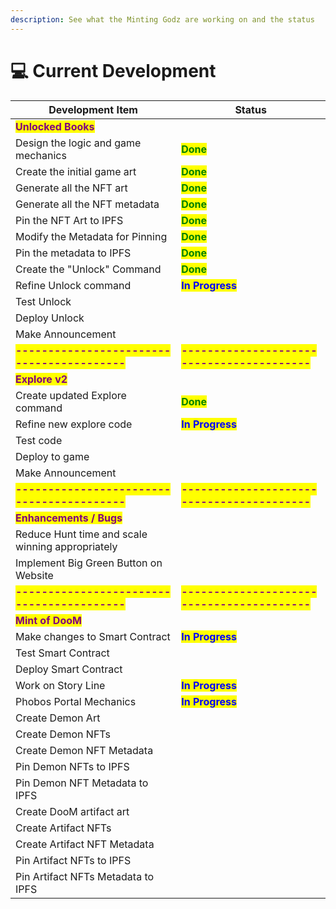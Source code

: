 ```yaml
---
description: See what the Minting Godz are working on and the status
---
```


# 💻 Current Development

| Development Item                                                                 | Status                                                                           |
| -------------------------------------------------------------------------------- | -------------------------------------------------------------------------------- |
| <mark style="color:purple;">**Unlocked Books**</mark>                            |                                                                                  |
| Design the logic and game mechanics                                              | <mark style="color:green;">**Done**</mark>                                       |
| Create the initial game art                                                      | <mark style="color:green;">**Done**</mark>                                       |
| Generate all the NFT art                                                         | <mark style="color:green;">**Done**</mark>                                       |
| Generate all the NFT metadata                                                    | <mark style="color:green;">**Done**</mark>                                       |
| Pin the NFT Art to IPFS                                                          | <mark style="color:green;">**Done**</mark>                                       |
| Modify the Metadata for Pinning                                                  | <mark style="color:green;">**Done**</mark>                                       |
| Pin the metadata to IPFS                                                         | <mark style="color:green;">**Done**</mark>                                       |
| Create the "Unlock" Command                                                      | <mark style="color:green;">**Done**</mark>                                       |
| Refine Unlock command                                                            | <mark style="color:blue;">**In Progress**</mark>                                 |
| Test Unlock                                                                      |                                                                                  |
| Deploy Unlock                                                                    |                                                                                  |
| Make Announcement                                                                |                                                                                  |
| <mark style="color:purple;">**-----------------------------------------**</mark> | <mark style="color:purple;">**-----------------------------------------**</mark> |
| <mark style="color:purple;">**Explore v2**</mark>                                |                                                                                  |
| Create updated Explore command                                                   | <mark style="color:green;">**Done**</mark>                                       |
| Refine new explore code                                                          | <mark style="color:blue;">**In Progress**</mark>                                 |
| Test code                                                                        |                                                                                  |
| Deploy to game                                                                   |                                                                                  |
| Make Announcement                                                                |                                                                                  |
| <mark style="color:purple;">**-----------------------------------------**</mark> | <mark style="color:purple;">**-----------------------------------------**</mark> |
| <mark style="color:purple;">**Enhancements / Bugs**</mark>                       |                                                                                  |
| Reduce Hunt time and scale winning appropriately                                 |                                                                                  |
| Implement Big Green Button on Website                                            |                                                                                  |
| <mark style="color:purple;">**-----------------------------------------**</mark> | <mark style="color:purple;">**-----------------------------------------**</mark> |
| <mark style="color:purple;">**Mint of DooM**</mark>                              |                                                                                  |
| Make changes to Smart Contract                                                   | <mark style="color:blue;">**In Progress**</mark>                                 |
| Test Smart Contract                                                              |                                                                                  |
| Deploy Smart Contract                                                            |                                                                                  |
| Work on Story Line                                                               | <mark style="color:blue;">**In Progress**</mark>                                 |
| Phobos Portal Mechanics                                                          | <mark style="color:blue;">**In Progress**</mark>                                 |
| Create Demon Art                                                                 |                                                                                  |
| Create Demon NFTs                                                                |                                                                                  |
| Create Demon NFT Metadata                                                        |                                                                                  |
| Pin Demon NFTs to IPFS                                                           |                                                                                  |
| Pin Demon NFT Metadata to IPFS                                                   |                                                                                  |
| Create DooM artifact art                                                         |                                                                                  |
| Create Artifact NFTs                                                             |                                                                                  |
| Create Artifact NFT Metadata                                                     |                                                                                  |
| Pin Artifact NFTs to IPFS                                                        |                                                                                  |
| Pin Artifact NFTs Metadata to IPFS                                               |                                                                                  |

